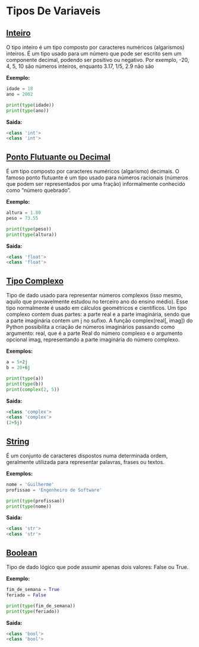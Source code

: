 # Tipos De Variaveis
 ## **[Inteiro](#int)**

    
O tipo inteiro é um tipo composto por caracteres numéricos (algarismos) inteiros.
É um tipo usado para um número que pode ser escrito sem um componente decimal, podendo ser positivo ou negativo.
Por exemplo, -20, 4, 5, 10 são números inteiros, enquanto 3.17, 1/5, 2.9 não são
   
   
**Exemplo:**
```py 
idade = 18
ano = 2002

print(type(idade))
print(type(ano))
```

**Saida:**
```py 
<class 'int'>
<class 'int'>
```

## **[Ponto Flutuante ou Decimal](#float)**
    
É um tipo composto por caracteres numéricos (algarismo) decimais.
O famoso ponto flutuante é um tipo usado para números racionais (números que podem ser representados por uma fração) informalmente conhecido como “número quebrado”.


**Exemplo:**
```py
altura = 1.80
peso = 73.55

print(type(peso))
print(type(altura))
```
**Saida:**
```py
<class 'float'>
<class 'float'>
```



## **[Tipo Complexo](#complex)**
    
Tipo de dado usado para representar números complexos (isso mesmo, aquilo que provavelmente estudou no terceiro ano do ensino médio).
Esse tipo normalmente é usado em cálculos geométricos e científicos.
Um tipo complexo contem duas partes: a parte real e a parte imaginária, sendo que a parte imaginária contem um j no sufixo.
A função complex(real[, imag]) do Python possibilita a criação de números imaginários passando como argumento: real, que é a parte Real do número complexo e o argumento opcional imag, representando a parte imaginária do número complexo.
   
**Exemplos:**
```py
a = 5+2j
b = 20+6j

print(type(a))
print(type(b))
print(complex(2, 5))
```

**Saida:**
```py
<class 'complex'>
<class 'complex'>
(2+5j)
```

## **[String](#str)**
    
É um conjunto de caracteres dispostos numa determinada ordem, geralmente utilizada para representar palavras, frases ou textos.
    
**Exemplos:**

```py
nome = 'Guilherme'
profissao = 'Engenheiro de Software'

print(type(profissao))
print(type(nome))
```
**Saida:**
```py
<class 'str'>
<class 'str'>
```    

## **[Boolean](#bool)**
Tipo de dado lógico que pode assumir apenas dois valores: False ou True.

**Exemplo:**

```py
fim_de_semana = True
feriado = False

print(type(fim_de_semana))
print(type(feriado))
```
**Saida:**
```py
<class 'bool'>
<class 'bool'>
```
